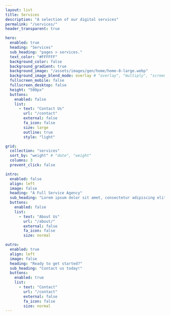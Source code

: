 ```yaml
---
layout: list
title: Services
description: "A selection of our digital services"
permalink: "/services/"
header_transparent: true

hero:
  enabled: true
  heading: "Services"
  sub_heading: "pages > services."
  text_color: "#FFFFFF"
  background_color: false
  background_gradient: true
  background_image: "/assets/images/gen/home/home-8-large.webp"
  background_image_blend_mode: overlay # "overlay", "multiply", "screen"
  fullscreen_mobile: false
  fullscreen_desktop: false
  height: "500px"
  buttons:
    enabled: false
    list:
      - text: "Contact Us"
        url: "/contact"
        external: false
        fa_icon: false
        size: large
        outline: true
        style: "light"

grid:
  collection: "services"
  sort_by: "weight" # "date", "weight"
  columns: 3
  prevent_click: false

intro:
  enabled: false
  align: left
  image: false
  heading: "A Full Service Agency"
  sub_heading: "Lorem ipsum dolor sit amet, consectetur adipiscing elit. Ut eget sapien in elit semper accumsan. Pellentesque accumsan ut tortor eu varius. Sed id tincidunt massa, ut egestas orci."
  buttons:
    enabled: false
    list:
      - text: "About Us"
        url: "/about/"
        external: false
        fa_icon: false
        size: normal

outro:
  enabled: true
  align: left
  image: false
  heading: "Ready to get started?"
  sub_heading: "Contact us today!"
  buttons:
    enabled: true
    list:
      - text: "Contact"
        url: "/contact"
        external: false
        fa_icon: false
        size: normal
---
```

